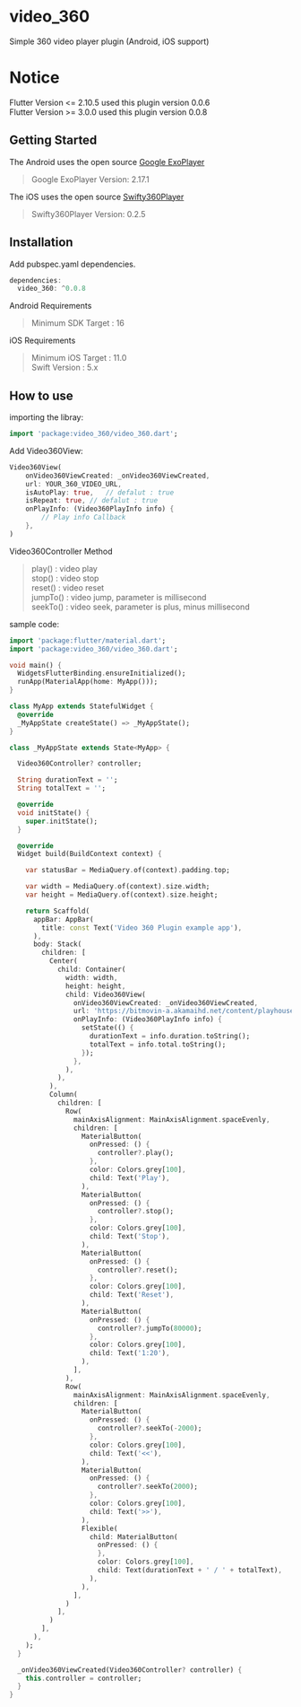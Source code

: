 # video_360

Simple 360 video player plugin
(Android, iOS support)

# Notice

Flutter Version <= 2.10.5 used this plugin version 0.0.6<br>
Flutter Version >= 3.0.0 used this plugin version 0.0.8

## Getting Started

The Android uses the open source [Google ExoPlayer](https://github.com/google/ExoPlayer)

> Google ExoPlayer Version: 2.17.1

The iOS uses the open source [Swifty360Player](https://github.com/abdullahselek/Swifty360Player)

> Swifty360Player Version: 0.2.5

## Installation

Add pubspec.yaml dependencies.

```dart
dependencies:
  video_360: ^0.0.8
```

Android Requirements

> Minimum SDK Target : 16

iOS Requirements

> Minimum iOS Target : 11.0<br>
> Swift Version : 5.x

## How to use

importing the libray:

```dart
import 'package:video_360/video_360.dart';
```

Add Video360View:

```dart
Video360View(
    onVideo360ViewCreated: _onVideo360ViewCreated,
    url: YOUR_360_VIDEO_URL,
    isAutoPlay: true,   // defalut : true
    isRepeat: true, // defalut : true
    onPlayInfo: (Video360PlayInfo info) {
        // Play info Callback
    },
)
```

Video360Controller Method

> play() : video play<br>
> stop() : video stop<br>
> reset() : video reset<br>
> jumpTo() : video jump, parameter is millisecond<br>
> seekTo() : video seek, parameter is plus, minus millisecond

sample code:

```dart
import 'package:flutter/material.dart';
import 'package:video_360/video_360.dart';

void main() {
  WidgetsFlutterBinding.ensureInitialized();
  runApp(MaterialApp(home: MyApp()));
}

class MyApp extends StatefulWidget {
  @override
  _MyAppState createState() => _MyAppState();
}

class _MyAppState extends State<MyApp> {

  Video360Controller? controller;

  String durationText = '';
  String totalText = '';

  @override
  void initState() {
    super.initState();
  }

  @override
  Widget build(BuildContext context) {

    var statusBar = MediaQuery.of(context).padding.top;

    var width = MediaQuery.of(context).size.width;
    var height = MediaQuery.of(context).size.height;

    return Scaffold(
      appBar: AppBar(
        title: const Text('Video 360 Plugin example app'),
      ),
      body: Stack(
        children: [
          Center(
            child: Container(
              width: width,
              height: height,
              child: Video360View(
                onVideo360ViewCreated: _onVideo360ViewCreated,
                url: 'https://bitmovin-a.akamaihd.net/content/playhouse-vr/m3u8s/105560.m3u8',
                onPlayInfo: (Video360PlayInfo info) {
                  setState(() {
                    durationText = info.duration.toString();
                    totalText = info.total.toString();
                  });
                },
              ),
            ),
          ),
          Column(
            children: [
              Row(
                mainAxisAlignment: MainAxisAlignment.spaceEvenly,
                children: [
                  MaterialButton(
                    onPressed: () {
                      controller?.play();
                    },
                    color: Colors.grey[100],
                    child: Text('Play'),
                  ),
                  MaterialButton(
                    onPressed: () {
                      controller?.stop();
                    },
                    color: Colors.grey[100],
                    child: Text('Stop'),
                  ),
                  MaterialButton(
                    onPressed: () {
                      controller?.reset();
                    },
                    color: Colors.grey[100],
                    child: Text('Reset'),
                  ),
                  MaterialButton(
                    onPressed: () {
                      controller?.jumpTo(80000);
                    },
                    color: Colors.grey[100],
                    child: Text('1:20'),
                  ),
                ],
              ),
              Row(
                mainAxisAlignment: MainAxisAlignment.spaceEvenly,
                children: [
                  MaterialButton(
                    onPressed: () {
                      controller?.seekTo(-2000);
                    },
                    color: Colors.grey[100],
                    child: Text('<<'),
                  ),
                  MaterialButton(
                    onPressed: () {
                      controller?.seekTo(2000);
                    },
                    color: Colors.grey[100],
                    child: Text('>>'),
                  ),
                  Flexible(
                    child: MaterialButton(
                      onPressed: () {
                      },
                      color: Colors.grey[100],
                      child: Text(durationText + ' / ' + totalText),
                    ),
                  ),
                ],
              )
            ],
          )
        ],
      ),
    );
  }

  _onVideo360ViewCreated(Video360Controller? controller) {
    this.controller = controller;
  }
}
```
